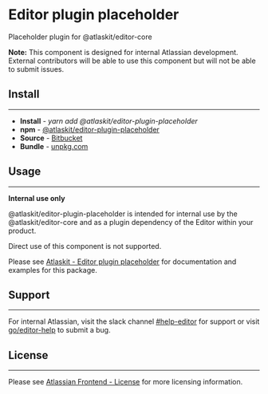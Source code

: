 # Editor plugin placeholder

Placeholder plugin for @atlaskit/editor-core

**Note:** This component is designed for internal Atlassian development.
External contributors will be able to use this component but will not be able to submit issues.

## Install
---
- **Install** - *yarn add @atlaskit/editor-plugin-placeholder*
- **npm** - [@atlaskit/editor-plugin-placeholder](https://www.npmjs.com/package/@atlaskit/editor-plugin-placeholder)
- **Source** - [Bitbucket](https://bitbucket.org/atlassian/atlassian-frontend/src/master/packages/editor/editor-plugin-placeholder)
- **Bundle** - [unpkg.com](https://unpkg.com/@atlaskit/editor-plugin-placeholder/dist/)

## Usage
---
**Internal use only**

@atlaskit/editor-plugin-placeholder is intended for internal use by the @atlaskit/editor-core and as a plugin dependency of the Editor within your product.

Direct use of this component is not supported.

Please see [Atlaskit - Editor plugin placeholder](https://atlaskit.atlassian.com/packages/editor/editor-plugin-placeholder) for documentation and examples for this package.

## Support
---
For internal Atlassian, visit the slack channel [#help-editor](https://atlassian.slack.com/archives/CFG3PSQ9E) for support or visit [go/editor-help](https://go/editor-help) to submit a bug.
## License
---
 Please see [Atlassian Frontend - License](https://developer.atlassian.com/cloud/framework/atlassian-frontend/#license) for more licensing information.